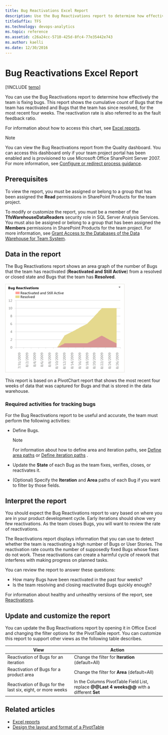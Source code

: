 ```yaml
---
title: Bug Reactivations Excel Report  
description: Use the Bug Reactivations report to determine how effectively the team is fixing bugs - Team Foundation Server  
titleSuffix: TFS
ms.technology: devops-analytics
ms.topic: reference
ms.assetid: c26a24cc-5710-425d-8fc4-77e35442e743
ms.author: kaelli
ms.date: 12/30/2016
---
```


# Bug Reactivations Excel Report

[!INCLUDE [temp](../includes/tfs-sharepoint-version.md)]

You can use the Bug Reactivations report to determine how effectively the team is fixing bugs. This report shows the cumulative count of Bugs that the team has reactivated and Bugs that the team has since resolved, for the most recent four weeks. The reactivation rate is also referred to as the fault feedback ratio.  
  
 For information about how to access this chart, see [Excel reports](excel-reports.md).  
  
> [!NOTE]
>  You can view the Bug Reactivations report from the Quality dashboard. You can access this dashboard only if your team project portal has been enabled and is provisioned to use Microsoft Office SharePoint Server 2007. For more information, see [Configure or redirect process guidance](../sharepoint-dashboards/configure-or-redirect-process-guidance.md).  
  

## Prerequisites
  
To view the report, you must be assigned or belong to a group that has been assigned the **Read** permissions in SharePoint Products for the team project.  
  
To modify or customize the report, you must be a member of the **TfsWarehouseDataReaders** security role in SQL Server Analysis Services. You must also be assigned or belong to a group that has been assigned the **Members** permissions in SharePoint Products for the team project. For more information, see [Grant Access to the Databases of the Data Warehouse for Team System](../admin/grant-permissions-to-reports.md).  
  
<a name="Data"></a> 

## Data in the report  

The Bug Reactivations report shows an area graph of the number of Bugs that the team has reactivated (**Reactivated and Still Active**) from a resolved or closed state and Bugs that the team has **Resolved**.  
  
![Bug Reactivations Excel Report](media/procguid_agileexr.png "ProcGuid_AgileExR")  
  
This report is based on a PivotChart report that shows the most recent four weeks of data that was captured for Bugs and that is stored in the data warehouse.  
  
### Required activities for tracking bugs  

For the Bug Reactivations report to be useful and accurate, the team must perform the following activities:  
  
- Define Bugs.  
  
    > [!NOTE]
    >  For information about how to define area and iteration paths, see [Define area paths](../../organizations/settings/set-area-paths.md) or [Define iteration paths](../../organizations/settings/set-iteration-paths-sprints.md) .  

-   Update the **State** of each Bug as the team fixes, verifies, closes, or reactivates it.  
-   (Optional) Specify the **Iteration** and **Area** paths of each Bug if you want to filter by those fields.  
  
<a name="Interpreting"></a> 

## Interpret the report  


You should expect the Bug Reactivations report to vary based on where you are in your product development cycle. Early iterations should show very few reactivations. As the team closes Bugs, you will want to review the rate of reactivations.  
  
The Reactivations report displays information that you can use to detect whether the team is reactivating a high number of Bugs or User Stories. The reactivation rate counts the number of supposedly fixed Bugs whose fixes do not work. These reactivations can create a harmful cycle of rework that interferes with making progress on planned tasks.  
  
You can review the report to answer these questions:  
  
- How many Bugs have been reactivated in the past four weeks?  
- Is the team resolving and closing reactivated Bugs quickly enough?  
  
For information about healthy and unhealthy versions of the report, see [Reactivations](../sql-reports/reactivations-report.md).  
  


<a name="Updating"></a>  

##  Update and customize the report  


 You can update the Bug Reactivations report by opening it in Office Excel and changing the filter options for the PivotTable report. You can customize this report to support other views as the following table describes.  
  
|View|Action|  
|----------|------------|  
|Reactivation of Bugs for an iteration|Change the filter for **Iteration** (default=All)|  
|Reactivation of Bugs for a product area|Change the filter for **Area** (default=All)|  
|Reactivation of Bugs for the last six, eight, or more weeks|In the Columns PivotTable Field List, replace **@@Last 4 weeks@@** with a different **Set**|  
  

## Related articles

- [Excel reports](excel-reports.md)
- [Design the layout and format of a PivotTable](https://support.office.com/article/design-the-layout-and-format-of-a-pivottable-a9600265-95bf-4900-868e-641133c05a80)  